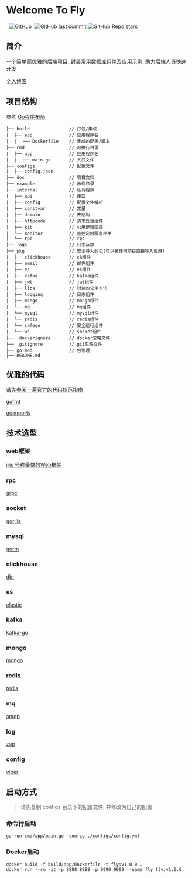 # Welcome To Fly

<p>
<a href="https://www.oscs1024.com/project/shixiaofeia/fly?ref=badge_small">
    <img src="https://www.oscs1024.com/platform/badge/shixiaofeia/fly.svg?size=small" alt="">
</a>
<a href="https://github.com/shixiaofeia/fly">
    <img src="https://badgen.net/badge/Github/fly?icon=github" alt="">
</a>
<a href="https://github.com/shixiaofeia/fly/LICENSE">
    <img alt="GitHub" src="https://img.shields.io/github/license/shixiaofeia/fly?style=flat-square">
</a>
<img src="https://img.shields.io/github/go-mod/go-version/shixiaofeia/fly.svg?style=flat-square" alt="">
<img alt="GitHub last commit" src="https://img.shields.io/github/last-commit/shixiaofeia/fly?style=flat-square">
<img alt="GitHub Repo stars" src="https://img.shields.io/github/stars/shixiaofeia/fly?style=social">
</p>

## 简介

一个简单而优雅的后端项目, 封装常用数据库组件及应用示例, 助力后端人员快速开发

[个人博客](https://blog.csdn.net/ywdhzxf/)

## 项目结构

参考 [Go程序布局](https://github.com/golang-standards/project-layout/blob/master/README_zh.md)

```
├── build               // 打包/集成
|  ├── app              // 应用程序名
|  |  ├── Dockerfile    // 集成的配置/脚本
├── cmd                 // 可执行目录
|  ├── app              // 应用程序名
|  |  ├── main.go       // 入口文件
├── configs             // 配置文件
|  ├── config.json      
├── doc                 // 项目文档
├── example             // 示例目录
├── internal            // 私有程序
|  ├── api              // 接口
|  ├── config           // 配置文件解析
|  ├── constvar         // 常量
|  ├── domain           // 表结构
|  ├── httpcode         // 请求处理组件
|  ├── kit              // 公用逻辑函数
|  └── monitor          // 监控定时服务相关
|  └── rpc              // rpc
├── logs                // 日志存放
├── pkg                 // 安全导入的包(可以被任何项目直接导入使用)
|  ├── clickhouse       // ck组件
|  ├── email            // 邮件组件
|  ├── es               // es组件
|  ├── kafka            // kafka组件
|  ├── jwt              // jwt组件
|  ├── libs             // 封装的公用方法
|  ├── logging          // 日志组件
|  ├── mongo            // mongo组件
|  └── mq               // mq组件
|  └── mysql            // mysql组件
|  └── redis            // redis组件
|  └── safego           // 安全运行组件
|  └── ws               // socket组件
├── .dockerignore       // docker忽略文件    
├── .gitignore          // git忽略文件    
├── go.mod              // 包管理    
├── README.md
```

## 优雅的代码

[请先参阅一遍官方的代码规范指南](https://github.com/golang/go/wiki/CodeReviewComments)

[gofmt](https://golang.org/cmd/gofmt/)

[goimports](https://pkg.go.dev/golang.org/x/tools/cmd/goimports)

## 技术选型

### web框架

[iris 号称最快的Web框架](https://github.com/kataras/iris)

### rpc

[grpc](https://pkg.go.dev/google.golang.org/grpc)

### socket

[gorilla](https://github.com/gorilla/websocket)

### mysql

[gorm](https://gorm.io/)

### clickhouse

[dbr](https://github.com/mailru/dbr)

### es

[elastic](https://github.com/olivere/elastic/v6)

### kafka

[kafka-go](https://github.com/segmentio/kafka-go)

### mongo

[mongo](https://github.com/go-mgo/mgo/tree/v2)

### redis

[redis](https://github.com/go-redis/redis)

### mq

[amqp](https://github.com/streadway/amqp)

### log

[zap](https://pkg.go.dev/go.uber.org/zap)

### config

[viper](https://github.com/spf13/viper)

## 启动方式

> 请先复制 configs 目录下的配置文件, 并修改为自己的配置

### 命令行启动

```
go run cmd/app/main.go -config ./configs/config.yml
```

### Docker启动

```
docker build -f build/app/Dockerfile -t fly:v1.0.0 .
docker run --rm -it -p 8888:8888 -p 9999:9999 --name fly fly:v1.0.0
```